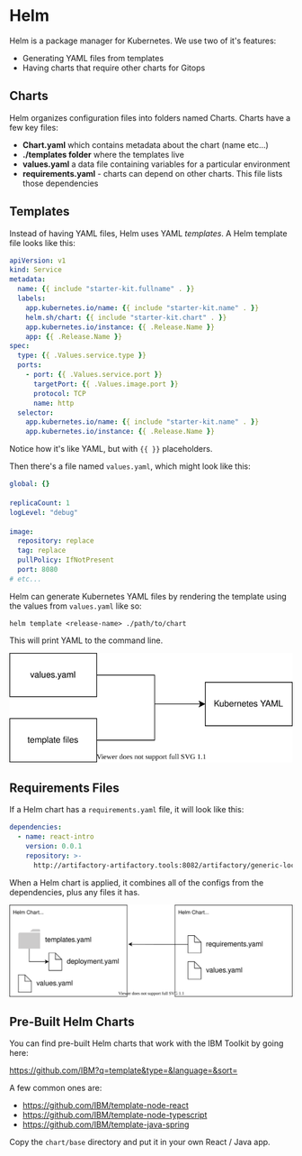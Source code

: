 # Helm

Helm is a package manager for Kubernetes. We use two of it's features:

- Generating YAML files from templates
- Having charts that require other charts for Gitops

## Charts

Helm organizes configuration files into folders named Charts. Charts have a few key files:

- **Chart.yaml** which contains metadata about the chart (name etc...)
- **./templates folder** where the templates live
- **values.yaml** a data file containing variables for a particular environment
- **requirements.yaml** - charts can depend on other charts. This file lists those dependencies

## Templates

Instead of having YAML files, Helm uses YAML _templates_. A Helm template file looks like this:

<!-- prettier-ignore-start -->
```yaml
apiVersion: v1
kind: Service
metadata:
  name: {{ include "starter-kit.fullname" . }}
  labels:
    app.kubernetes.io/name: {{ include "starter-kit.name" . }}
    helm.sh/chart: {{ include "starter-kit.chart" . }}
    app.kubernetes.io/instance: {{ .Release.Name }}
    app: {{ .Release.Name }}
spec:
  type: {{ .Values.service.type }}
  ports:
    - port: {{ .Values.service.port }}
      targetPort: {{ .Values.image.port }}
      protocol: TCP
      name: http
  selector:
    app.kubernetes.io/name: {{ include "starter-kit.name" . }}
    app.kubernetes.io/instance: {{ .Release.Name }}
```
<!-- prettier-ignore-end -->

Notice how it's like YAML, but with `{{ }}` placeholders.

Then there's a file named `values.yaml`, which might look like this:

```yaml
global: {}

replicaCount: 1
logLevel: "debug"

image:
  repository: replace
  tag: replace
  pullPolicy: IfNotPresent
  port: 8080
# etc...
```

Helm can generate Kubernetes YAML files by rendering the template using the values from `values.yaml` like so:

```
helm template <release-name> ./path/to/chart
```

This will print YAML to the command line.

![](./img/template.drawio.svg)

## Requirements Files

If a Helm chart has a `requirements.yaml` file, it will look like this:

```yaml
dependencies:
  - name: react-intro
    version: 0.0.1
    repository: >-
      http://artifactory-artifactory.tools:8082/artifactory/generic-local/react-intro-01-dev
```

When a Helm chart is applied, it combines all of the configs from the dependencies, plus any files it has.

![](./img/dependencies.drawio.svg)

## Pre-Built Helm Charts

You can find pre-built Helm charts that work with the IBM Toolkit by going here:

https://github.com/IBM?q=template&type=&language=&sort=

A few common ones are:

- https://github.com/IBM/template-node-react
- https://github.com/IBM/template-node-typescript
- https://github.com/IBM/template-java-spring

Copy the `chart/base` directory and put it in your own React / Java app.
